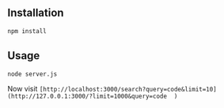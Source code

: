   ## Installation

   ```bash
   npm install
   ```

   ## Usage

   ```bash
   node server.js
   ```

   Now visit `[http://localhost:3000/search?query=code&limit=10](http://127.0.0.1:3000/?limit=1000&query=code  )`

   

